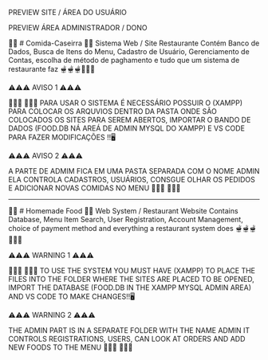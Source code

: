 PREVIEW SITE / ÁREA DO USUÁRIO

PREVIEW ÁREA ADMINISTRADOR / DONO 



🍛🍗 # Comida-Caseirra 🍲🥘
Sistema Web / Site Restaurante 
Contém Banco de Dados, Busca de Itens do Menu, Cadastro de Usuário, Gerenciamento de Contas, escolha de método de paghamento e tudo que um sistema de restaurante faz
🫕🫕🫕🍻🍻🍻

⚠️⚠️⚠️ AVISO 1 ⚠️⚠️⚠️

👨🏿‍💻 👨🏿‍💻
PARA USAR O SISTEMA É NECESSÁRIO POSSUIR O (XAMPP) PARA COLOCAR OS ARQUVIOS DENTRO DA PASTA ONDE SÃO COLOCADOS OS SITES PARA SEREM ABERTOS, 
IMPORTAR O BANDO DE DADOS (FOOD.DB NÁ AREÁ DE ADMIN MYSQL DO XAMPP) E VS CODE PARA FAZER MODIFICAÇÕES !!🖥️

⚠️⚠️⚠️ AVISO 2 ⚠️⚠️⚠️

A PARTE DE ADMIM FICA EM UMA PASTA SEPARADA COM O NOME ADMIN
ELA CONTROLA CADASTROS, USUÁRIOS, CONSGUE OLHAR OS PEDIDOS E
ADICIONAR NOVAS COMIDAS NO MENU
     👨🏿‍💻 👨🏿‍💻

---------------------------------------------------------------------------------------

🍛🍗 # Homemade Food 🍲🥘
Web System / Restaurant Website
Contains Database, Menu Item Search, User Registration, Account Management, choice of payment method and everything a restaurant system does
🫕🫕🫕🍻🍻🍻

⚠️⚠️⚠️ WARNING 1 ⚠️⚠️⚠️

👨🏿‍💻 👨🏿‍💻
TO USE THE SYSTEM YOU MUST HAVE (XAMPP) TO PLACE THE FILES INTO THE FOLDER WHERE THE SITES ARE PLACED TO BE OPENED,
IMPORT THE DATABASE (FOOD.DB IN THE XAMPP MYSQL ADMIN AREA) AND VS CODE TO MAKE CHANGES!!🖥️

⚠️⚠️⚠️ WARNING 2 ⚠️⚠️⚠️

THE ADMIN PART IS IN A SEPARATE FOLDER WITH THE NAME ADMIN
IT CONTROLS REGISTRATIONS, USERS, CAN LOOK AT ORDERS AND
ADD NEW FOODS TO THE MENU
 👨🏿‍💻 👨🏿‍💻

